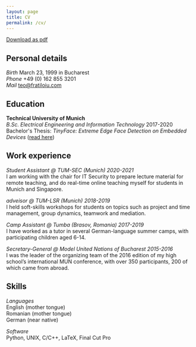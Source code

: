 ```yaml
---
layout: page
title: CV
permalink: /cv/
---
```


[Download as pdf](/resume/resume.pdf)

## Personal details

*Birth* March 23, 1999 in Bucharest  
*Phone* +49 (0) 162 855 3201  
*Mail* [teo@fratiloiu.com](mailto:teo@fratiloiu.com)

## Education

**Technical University of Munich**  
*B.Sc. Electrical Engineering and Information Technology*  2017-2020  
Bachelor's Thesis: *TinyFace: Extreme Edge Face Detection on Embedded Devices* ([read here](https://github.com/munober/thesis/blob/master/digital_edition.pdf))

## Work experience

*Student Assistant @ TUM-SEC (Munich) 2020-2021*  
I am working with the chair for IT Security to prepare lecture material for remote teaching, and do real-time online teaching myself for students in Munich and Singapore.

*adveisor @ TUM-LSR (Munich) 2018-2019*  
I held soft-skills workshops for students on topics such as project and time management, group dynamics, teamwork and mediation.

*Camp Assistant @ Tumba (Brasov, Romania) 2017-2019*  
I have worked as a tutor in several German-language summer camps, with participating children aged 6-14.

*Secretary-General @ Model United Nations of Bucharest 2015-2016*  
I was the leader of the organizing team of the 2016 edition of my high school’s international MUN conference, with over 350 participants, 200 of which came from abroad.

## Skills
*Languages*  
English (mother tongue)  
Romanian (mother tongue)  
German (near native)  

*Software*  
Python, UNIX, C/C++, LaTeX, Final Cut Pro
